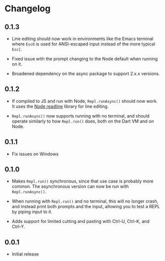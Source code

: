 # Changelog

## 0.1.3

- Line editing should now work in environments like the Emacs terminal where
`EscO` is used for ANSI-escaped input instead of the more typical `Esc[`.

- Fixed issue with the prompt changing to the Node default when running on it.

- Broadened dependency on the async package to support 2.x.x versions.

## 0.1.2

- If compiled to JS and run with Node, `Repl.runAsync()` should now work. It
uses the [Node readline][] library for line editing.

- `Repl.runAsync()` now supports running with no terminal, and should operate
similarly to how `Repl.run()` does, both on the Dart VM and on Node.

[Node readline]: https://nodejs.org/api/readline.html

## 0.1.1

- Fix issues on Windows

## 0.1.0

- Makes `Repl.run()` synchronous, since that use case is probably more common.
The asynchronous version can now be run with `Repl.runAsync()`.

- When running with `Repl.run()` and no terminal, this will no longer crash, and
instead print both prompts and the input, allowing you to test a REPL by piping
input to it.

- Adds support for limited cutting and pasting with Ctrl-U, Ctrl-K, and Ctrl-Y.

## 0.0.1

- Initial release
